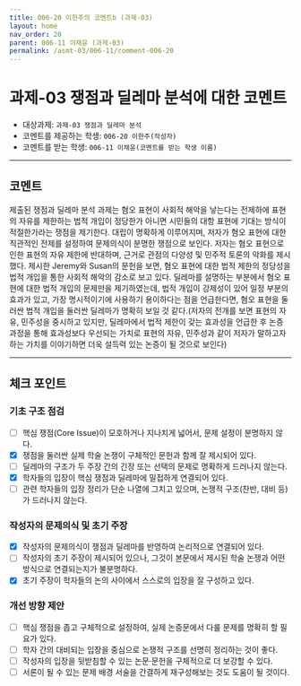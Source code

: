 ```yaml
---
title: 006-20 이한주의 코멘트b (과제-03) 
layout: home
nav_order: 20
parent: 006-11 이채윤 (과제-03)
permalink: /asmt-03/006-11/comment-006-20
---
```


# 과제-03 쟁점과 딜레마 분석에 대한 코멘트

- 대상과제: `과제-03 쟁점과 딜레마 분석`
- 코멘트를 제공하는 학생: `006-20 이한주(작성자)` 
- 코멘트를 받는 학생: `006-11 이채윤(코멘트를 받는 학생 이름)` 

---

## 코멘트

제출된 쟁점과 딜레마 분석 과제는 혐오 표현이 사회적 해악을 낳는다는 전제하에 표현의 자유를 제한하는 법적 개입이 정당한가 아니면 시민들의 대항 표현에 기대는 방식이 적절한가라는 쟁점을 제기한다. 대립이 명확하게 이루어지며, 저자가 혐오 표현에 대한 직관적인 전제를 설정하여 문제의식이 분명한 쟁점으로 보인다. 저자는 혐오 표현으로 인한 표현의 자유 제한에 반대하며, 근거로 관점의 다양성 및 민주적 토론의 악화를 제시했다. 제시한 Jeremy와 Susan의 문헌을 보면, 혐오 표현에 대한 법적 제한의 정당성을 법적 개입을 통한 사회적 해악의 감소로 보고 있다. 딜레마를 설명하는 부분에서 혐오 표현에 대한 법적 개입의 문제만을 제기하였는데, 법적 개입이 강제성이 있어 일정 부분의 효과가 있고, 가장 명시적이기에 사용하기 용이하다는 점을 언급한다면, 혐오 표현을 둘러싼 법적 개입을 둘러싼 딜레마가 명확히 보일 것 같다.(저자의 전개를 보면 표현의 자유, 민주성을 중시하고 있지만, 딜레마에서 법적 제한이 갖는 효과성을 언급한 후 논증 과정을 통해 효과성보다 우선되는 가치로 표현의 자유, 민주성과 같이 저자가 말하고자 하는 가치를 이야기하면 더욱 설득력 있는 논증이 될 것으로 보인다)

---

## 체크 포인트

### **기초 구조 점검**
- [ ] 핵심 쟁점(Core Issue)이 모호하거나 지나치게 넓어서, 문제 설정이 분명하지 않다.
- [x] 쟁점을 둘러싼 실제 학술 논쟁이 구체적인 문헌과 함께 잘 제시되어 있다.
- [ ] 딜레마의 구조가 두 주장 간의 긴장 또는 선택의 문제로 명확하게 드러나지 않는다.
- [x] 학자들의 입장이 핵심 쟁점과 딜레마에 밀접하게 연결되어 있다.
- [ ] 관련 학자들의 입장 정리가 단순 나열에 그치고 있으며, 논쟁적 구조(찬반, 대비 등)가 드러나지 않는다.

### **작성자의 문제의식 및 초기 주장**
- [x] 작성자의 문제의식이 쟁점과 딜레마를 반영하여 논리적으로 연결되어 있다.
- [ ] 작성자의 초기 주장이 제시되어 있으나, 그것이 본문에서 제시된 학술 논쟁과 어떤 방식으로 연결되는지가 불분명하다.
- [x] 초기 주장이 학자들의 논의 사이에서 스스로의 입장을 잘 구성하고 있다.

### **개선 방향 제안**
- [ ] 핵심 쟁점을 좁고 구체적으로 설정하여, 실제 논증문에서 다룰 문제를 명확히 할 필요가 있다.
- [ ] 학자 간의 대비되는 입장을 중심으로 논쟁적 구조를 선명히 정리하는 것이 좋다.
- [ ] 작성자의 입장을 뒷받침할 수 있는 논문·문헌을 구체적으로 더 보강할 수 있다.
- [ ] 서론이 될 수 있는 문제 배경 서술을 간결하게 재구성해보는 것도 도움이 될 것이다.

